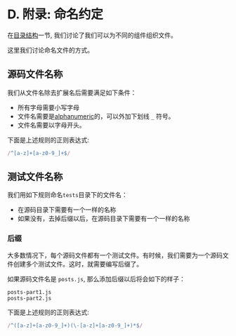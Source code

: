 # D. 附录: 命名约定


在[目录结构](#sec-Directory-Layout)一节, 我们讨论了我们可以为不同的组件组织文件。

这里我们讨论命名文件的方式。

## 源码文件名称

我们从文件名除去扩展名后需要满足如下条件：

* 所有字母需要小写字母
* 文件名需要是[alphanumeric](https://en.wikipedia.org/wiki/Alphanumeric)的，可以外加下划线 `_` 符号。
* 文件名需要以字母开头。

下面是上述规则的正则表达式:

```js
/^[a-z]+[a-z0-9_]+$/
```

## 测试文件名称

我们用如下规则命名`tests`目录下的文件名：

* 在源码目录下需要有一个一样的名称
* 如果没有，去掉后缀以后，在源码目录下需要有一个一样的名称

### 后缀

大多数情况下，每个源码文件都有一个测试文件。有时候，我们需要为一个源码文件创建多个测试文件。这时，就需要编写后缀了。

如果源码文件名是 `posts.js`, 那么添加后缀以后将会如下的样子：

```
posts-part1.js
posts-part2.js
```

下面是上述规则的正则表达式:

```js
/^([a-z]+[a-z0-9_]+)(\-[a-z]+[a-z0-9_]+)*$/
```
